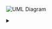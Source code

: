 ![UML Diagram](https://g.gravizo.com/source/svg/class_uml?https%3A%2F%2Fraw.githubusercontent.com%2FOpenWaterAnalytics%2Fnext-net%2Fmaster%2Fclass_uml.md)
<details> 
<summary></summary>
class_uml
import java.util.List;
/**************************
 *@opt inferrel
 *@opt collpackages java.util.*
 *@opt inferdep
 *@hidden
 */
class UMLOptions {}
/**************************
*@opt attributes
*/
class Element {
    public string name;
}
/**************************
*@opt attributes
*/
class Node extends Element {
    public Coordinate location;
    public double elevation;
}
/**************************
*@opt attributes
*/
class Link extends Element {
    public Node from;
    public Node to;
}
/**************************
*@opt attributes
*/
class Pipe extends Link {
    public double length;
    public double diameter;
    public double roughness;
}
/**************************
*@opt attributes
*/
class Valve extends Link {
    public double setting;
}
/**************************
*@opt attributes
*/
class Pump extends Link {
    public double speed;
}
/**************************
*@opt attributes
*/
class Junction extends Node {
    public double demand;
}
/**************************
*@opt attributes
*/
class Tank extends Node {
    public double level;
}
/**************************
*@opt attributes
*/
class Reservoir extends Node {
    public double head;
}
/**************************
*@opt attributes
*@opt shape activeclass
*@opt inferreltype composed
*/
class Network {
 List<Node> nodes;
 List<Link> links;
}
class_uml
</details>
